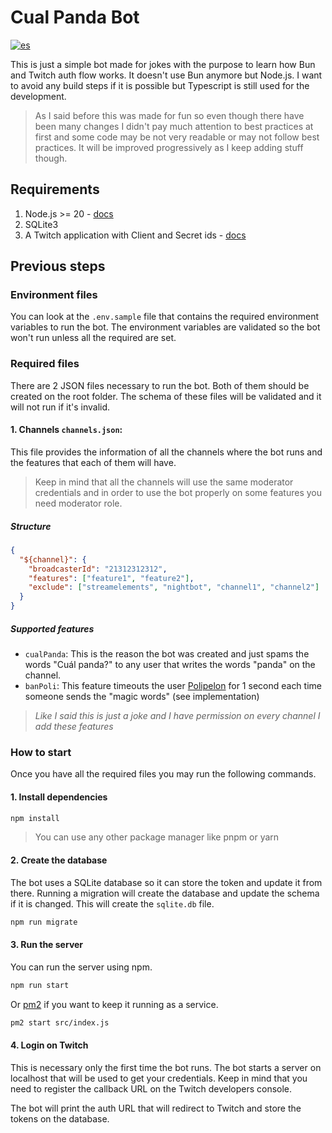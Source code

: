 # Cual Panda Bot

[![es](https://img.shields.io/badge/lang-es-yellow.svg)](https://github.com/dmfigueroa/cual-panda-bot/blob/main/README.es.md)

This is just a simple bot made for jokes with the purpose to learn how Bun and Twitch auth flow works. It doesn't use Bun anymore but Node.js. I want to avoid any build steps if it is possible but Typescript is still used for the development.

> As I said before this was made for fun so even though there have been many changes I didn't pay much attention to best practices at first and some code may be not very readable or may not follow best practices. It will be improved progressively as I keep adding stuff though.

## Requirements

1. Node.js >= 20 - [docs](https://nodejs.org/en)
1. SQLite3
1. A Twitch application with Client and Secret ids - [docs](https://dev.twitch.tv/docs/irc/)

## Previous steps

### Environment files

You can look at the `.env.sample` file that contains the required environment variables to run the bot. The environment variables are validated so the bot won't run unless all the required are set.

### Required files

There are 2 JSON files necessary to run the bot. Both of them should be created on the root folder. The schema of these files will be validated and it will not run if it's invalid.

#### 1. Channels `channels.json`:

This file provides the information of all the channels where the bot runs and the features that each of them will have.

> Keep in mind that all the channels will use the same moderator credentials and in order to use the bot properly on some features you need moderator role.

##### Structure

```json
{
  "${channel}": {
    "broadcasterId": "21312312312",
    "features": ["feature1", "feature2"],
    "exclude": ["streamelements", "nightbot", "channel1", "channel2"]
  }
}
```

##### Supported features

- `cualPanda`: This is the reason the bot was created and just spams the words "Cuál panda?" to any user that writes the words "panda" on the channel.
- `banPoli`: This feature timeouts the user [Polipelon](https://www.twitch.tv/polipelon) for 1 second each time someone sends the "magic words" (see implementation)

> _Like I said this is just a joke and I have permission on every channel I add these features_

### How to start

Once you have all the required files you may run the following commands.

#### 1. Install dependencies

```bash
npm install
```

> You can use any other package manager like pnpm or yarn

#### 2. Create the database

The bot uses a SQLite database so it can store the token and update it from there. Running a migration will create the database and update the schema if it is changed. This will create the `sqlite.db` file.

```bash
npm run migrate
```

#### 3. Run the server

You can run the server using npm.

```bash
npm run start
```

Or [pm2](https://pm2.keymetrics.io/docs/usage/quick-start/) if you want to keep it running as a service.

```bash
pm2 start src/index.js
```

#### 4. Login on Twitch

This is necessary only the first time the bot runs. The bot starts a server on localhost that will be used to get your credentials. Keep in mind that you need to register the callback URL on the Twitch developers console.

The bot will print the auth URL that will redirect to Twitch and store the tokens on the database.
